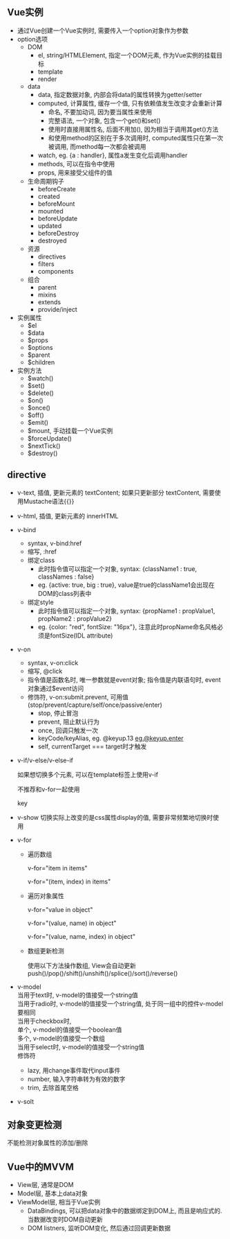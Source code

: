 ## Vue实例
* 通过Vue创建一个Vue实例时, 需要传入一个option对象作为参数
* option选项
    * DOM
        * el, string/HTMLElement, 指定一个DOM元素, 作为Vue实例的挂载目标
        * template
        * render
    * data
        * data, 指定数据对象, 内部会将data的属性转换为getter/setter
        * computed, 计算属性, 缓存一个值, 只有依赖值发生改变才会重新计算
            * 命名, 不要加动词, 因为要当属性来使用
            * 完整语法, 一个对象, 包含一个get()和set()
            * 使用时直接用属性名, 后面不用加(), 因为相当于调用其get()方法
            * 和使用method的区别在于多次调用时, computed属性只在第一次被调用, 而method每一次都会被调用
        * watch, eg. {a : handler}, 属性a发生变化后调用handler
        * methods, 可以在指令中使用
        * props, 用来接受父组件的值
    * 生命周期钩子
        * beforeCreate
        * created
        * beforeMount
        * mounted
        * beforeUpdate
        * updated
        * beforeDestroy
        * destroyed
    * 资源
        * directives
        * filters
        * components
    * 组合
        * parent
        * mixins
        * extends
        * provide/inject
* 实例属性
    * $el
    * $data
    * $props
    * $options
    * $parent
    * $children
* 实例方法
    * $watch()
    * $set()
    * $delete()
    * $on()
    * $once()
    * $off()
    * $emit()
    * $mount, 手动挂载一个Vue实例
    * $forceUpdate()
    * $nextTick()
    * $destroy()

## directive
* v-text, 插值, 更新元素的 textContent; 如果只更新部分 textContent, 需要使用Mustache语法{{}}
* v-html, 插值, 更新元素的 innerHTML
* v-bind
    * syntax, v-bind:href 
    * 缩写, :href
    * 绑定class
      * 此时指令值可以指定一个对象, syntax: {className1 : true, classNames : false}
      * eg. {active: true, big : true}, value是true的className1会出现在DOM的class列表中
    * 绑定style
      * 此时指令值可以指定一个对象, syntax: {propName1 : propValue1, propName2 : propValue2}
      * eg. {color: "red", fontSize: "16px"}, 注意此时propName命名风格必须是fontSize(IDL attribute)
* v-on
    * syntax, v-on:click
    * 缩写, @click
    * 指令值是函数名时, 唯一参数就是event对象; 指令值是内联语句时, event对象通过$event访问
    * 修饰符, v-on:submit.prevent, 可用值(stop/prevent/capture/self/once/passive/enter)
        * stop, 停止冒泡
        * prevent, 阻止默认行为
        * once, 回调只触发一次
        * keyCode/keyAlias, eg. @keyup.13  eg.@keyup.enter
        * self, currentTarget === target时才触发

* v-if/v-else/v-else-if

    如果想切换多个元素, 可以在template标签上使用v-if

    不推荐和v-for一起使用

    key
* v-show
切换实际上改变的是css属性display的值, 需要非常频繁地切换时使用
* v-for
    * 遍历数组

        v-for="item in items"

        v-for="(item, index) in items"

    * 遍历对象属性

        v-for="value in object"

        v-for="(value, name) in object"

        v-for="(value, name, index) in object"
    * 数组更新检测

      使用以下方法操作数组, View会自动更新
      push()/pop()/shift()/unshift()/splice()/sort()/reverse()
* v-model
    <br>当用于text时, v-model的值接受一个string值
    <br>当用于radio时, v-model的值接受一个string值, 处于同一组中的控件v-model要相同
    <br>当用于checkbox时,
    <br>单个, v-model的值接受一个boolean值
    <br>多个, v-model的值接受一个数组
    <br>当用于select时, v-model的值接受一个string值
    <br>修饰符
    * lazy, 用change事件取代input事件
    * number, 输入字符串转为有效的数字
    * trim, 去除首尾空格
* v-solt

## 对象变更检测
不能检测对象属性的添加/删除

## Vue中的MVVM
* View层, 通常是DOM
* Model层, 基本上data对象
* ViewModel层, 相当于Vue实例
    * DataBindings, 可以把data对象中的数据绑定到DOM上, 而且是响应式的. 当数据改变时DOM自动更新
    * DOM listners, 监听DOM变化, 然后通过回调更新数据
